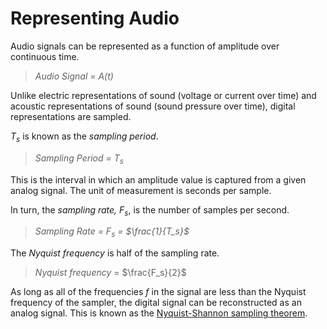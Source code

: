 # Representing Audio

Audio signals can be represented as a function of amplitude over continuous time.


> _Audio Signal = A(t)_

Unlike electric representations of sound (voltage or current over time) and acoustic representations of sound (sound pressure over time), digital representations are sampled.

_T<sub>s_ is known as the _sampling period_. 

> _Sampling Period = T<sub>s_

This is the interval in which an amplitude value is captured from a given analog signal. The unit of measurement is seconds per sample.

In turn, the _sampling rate, F<sub>s_, is the number of samples per second.

> _Sampling Rate = F<sub>s</sub> = $\frac{1}{T_s}$_

The _Nyquist frequency_ is half of the sampling rate.

> _Nyquist frequency_ = $\frac{F_s}{2}$

As long as all of the frequencies _f_ in the signal are less than the Nyquist frequency of the sampler, the digital signal can be reconstructed as an analog signal. This is known as the [Nyquist-Shannon sampling theorem](https://en.wikipedia.org/wiki/Nyquist–Shannon_sampling_theorem).